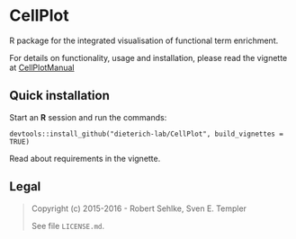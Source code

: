# CellPlot

R package for the integrated visualisation of functional term enrichment.

For details on functionality, usage and installation, please read the vignette
at
[CellPlotManual](http://htmlpreview.github.io/?https://github.com/dieterich-lab/CellPlot/blob/master/vignettes/CellPlotManual.html)

## Quick installation

Start an **R** session and run the commands:

```
devtools::install_github("dieterich-lab/CellPlot", build_vignettes = TRUE)
```

Read about requirements in the vignette.

## Legal

> Copyright (c) 2015-2016 - Robert Sehlke, Sven E. Templer
> 
> See file `LICENSE.md`.